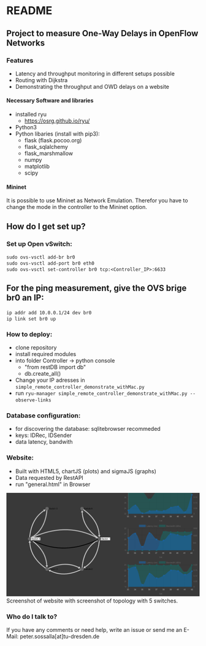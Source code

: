 # README #

## Project to measure One-Way Delays in OpenFlow Networks

### Features
* Latency and throughput monitoring in different setups possible
* Routing with Dijkstra
* Demonstrating the throughput and OWD delays on a website

#### Necessary Software and libraries
* installed ryu
     * https://osrg.github.io/ryu/  
* Python3
* Python libaries (install with pip3):
    * flask (flask.pocoo.org)
    * flask_sqlalchemy
    * flask_marshmallow
    * numpy
    * matplotlib
    * scipy

#### Mininet
It is possible to use Mininet as Network Emulation. Therefor you have to change the mode in the controller to the Mininet option.

## How do I get set up? ##

### Set up Open vSwitch:
```
sudo ovs-vsctl add-br br0
sudo ovs-vsctl add-port br0 eth0
sudo ovs-vsctl set-controller br0 tcp:<Controller_IP>:6633
```

## For the ping measurement, give the OVS brige br0 an IP:
```
ip addr add 10.0.0.1/24 dev br0
ip link set br0 up
```

### How to deploy:  
* clone repository
* install required modules
* into folder Controller -> python console 
    * "from restDB import db"
    * db.create_all() 
* Change your IP adresses in `simple_remote_controller_demonstrate_withMac.py`
* run `ryu-manager simple_remote_controller_demonstrate_withMac.py --observe-links`

### Database configuration:
* for discovering the database: sqlitebrowser recommeded
* keys: IDRec, IDSender
* data  latency, bandwith

### Website:
* Built with HTML5, chartJS (plots) and sigmaJS (graphs)
* Data requested by RestAPI
* run "general.html" in Browser


![Alt text](https://github.com/pit36/Openflow_One_way_delay/blob/master/Website_total.png?raw=true)
Screenshot of website with screenshot of topology with 5 switches.

### Who do I talk to? ###
If you have any comments or need help, write an issue or send me an E-Mail:
peter.sossalla[at]tu-dresden.de
